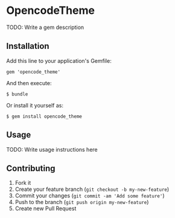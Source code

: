 # OpencodeTheme

TODO: Write a gem description

## Installation

Add this line to your application's Gemfile:

    gem 'opencode_theme'

And then execute:

    $ bundle

Or install it yourself as:

    $ gem install opencode_theme

## Usage

TODO: Write usage instructions here

## Contributing

1. Fork it
2. Create your feature branch (`git checkout -b my-new-feature`)
3. Commit your changes (`git commit -am 'Add some feature'`)
4. Push to the branch (`git push origin my-new-feature`)
5. Create new Pull Request
